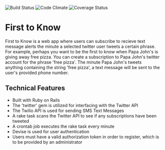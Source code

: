 ![Build Status](https://codeship.com/projects/e34e6f30-a608-0133-11fd-326223f7077d/status?branch=master)
![Code Climate](https://codeclimate.com/github/EricJZell/first_to_know.png)
![Coverage Status](https://coveralls.io/repos/EricJZell/first_to_know/badge.png)

# First to Know
First to Know is a web app where users can subscribe to recieve text message alerts the minute a selected twitter user tweets a certain phrase. For example, perhaps you want to be the first to know when Papa John's is giving away free pizza. You can create a subscription to Papa John's twitter account for the phrase 'free pizza'. The minute Papa John's tweets anything containing the string 'free pizza', a text message will be sent to the user's provided phone number. 

## Technical Features
- Built with Ruby on Rails
- The 'twitter' gem is utilized for interfacing with the Twitter API
- The Twilio API is used for sending SMS Text Messages
- A rake task scans the Twitter API to see if any subscriptions have been tweeted
- A crontab job executes the rake task every minute
- Devise is used for user authentication
- Users must have a valid authorization token in order to register, which is to be provided by an administrator

